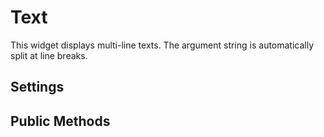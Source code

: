 Text
====

This widget displays multi-line texts. The argument string is automatically
split at line breaks.


Settings
--------


Public Methods
--------------




